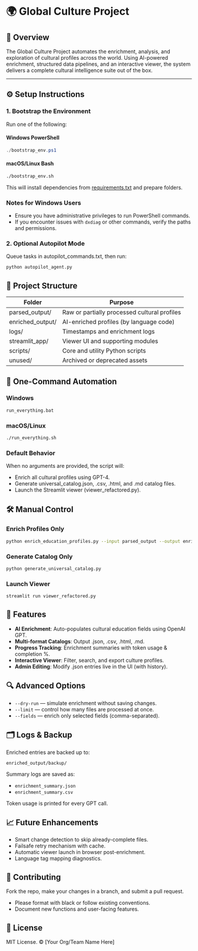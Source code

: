 # 🌍 Global Culture Project

## 📌 Overview

The Global Culture Project automates the enrichment, analysis, and exploration of cultural profiles across the world. Using AI-powered enrichment, structured data pipelines, and an interactive viewer, the system delivers a complete cultural intelligence suite out of the box.

---

## ⚙️ Setup Instructions

### 1. Bootstrap the Environment

Run one of the following:

#### Windows PowerShell

```powershell
./bootstrap_env.ps1
```

#### macOS/Linux Bash

```bash
./bootstrap_env.sh
```

This will install dependencies from [requirements.txt](requirements.txt) and prepare folders.

### Notes for Windows Users

- Ensure you have administrative privileges to run PowerShell commands.
- If you encounter issues with `dxdiag` or other commands, verify the paths and permissions.

### 2. Optional Autopilot Mode

Queue tasks in autopilot_commands.txt, then run:

```bash
python autopilot_agent.py
```

## 📁 Project Structure

| Folder              | Purpose                                      |
|---------------------|----------------------------------------------|
| parsed_output/      | Raw or partially processed cultural profiles |
| enriched_output/    | AI-enriched profiles (by language code)      |
| logs/               | Timestamps and enrichment logs              |
| streamlit_app/      | Viewer UI and supporting modules            |
| scripts/            | Core and utility Python scripts             |
| unused/             | Archived or deprecated assets               |

## 🚀 One-Command Automation

### Windows

```cmd
run_everything.bat
```

### macOS/Linux

```bash
./run_everything.sh
```

### Default Behavior

When no arguments are provided, the script will:

- Enrich all cultural profiles using GPT-4.
- Generate universal_catalog.json, .csv, .html, and .md catalog files.
- Launch the Streamlit viewer (viewer_refactored.py).

## 🛠️ Manual Control

### Enrich Profiles Only

```bash
python enrich_education_profiles.py --input parsed_output --output enriched_output --limit 5 --dry-run
```

### Generate Catalog Only

```bash
python generate_universal_catalog.py
```

### Launch Viewer

```bash
streamlit run viewer_refactored.py
```

## 🧠 Features

- **AI Enrichment**: Auto-populates cultural education fields using OpenAI GPT.
- **Multi-format Catalogs**: Output .json, .csv, .html, .md.
- **Progress Tracking**: Enrichment summaries with token usage & completion %.
- **Interactive Viewer**: Filter, search, and export culture profiles.
- **Admin Editing**: Modify .json entries live in the UI (with history).

## 🔍 Advanced Options

- `--dry-run` — simulate enrichment without saving changes.
- `--limit` — control how many files are processed at once.
- `--fields` — enrich only selected fields (comma-separated).

## 🗂️ Logs & Backup

Enriched entries are backed up to:

`enriched_output/backup/`

Summary logs are saved as:

- `enrichment_summary.json`
- `enrichment_summary.csv`

Token usage is printed for every GPT call.

## 📈 Future Enhancements

- Smart change detection to skip already-complete files.
- Failsafe retry mechanism with cache.
- Automatic viewer launch in browser post-enrichment.
- Language tag mapping diagnostics.

## 🤝 Contributing

Fork the repo, make your changes in a branch, and submit a pull request.

- Please format with black or follow existing conventions.
- Document new functions and user-facing features.

## 🧾 License

MIT License.
© [Your Org/Team Name Here]
